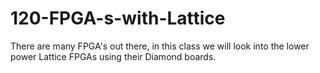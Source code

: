 120-FPGA-s-with-Lattice
=======================

There are many FPGA's out there, in this class we will look into the lower power Lattice FPGAs using their Diamond boards.
